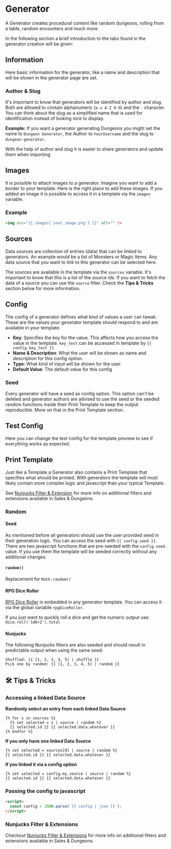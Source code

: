 # Generator

A Generator creates procedural content like random dungeons, rolling from a table, random encounters and much more.

In the following section a brief introduction to the tabs found in the generator creation will be given:

## Information

Here basic information for the generator, like a name and description that will be shown in the generator page are set.

### Author & Slug

It's important to know that generators will be identified by author and slug. Both are allowed
to contain alphanumeric (`a-z A-Z 0-9`) and the `-` character. You can think about the slug as a simplified
name that is used for identification instead of looking nice to display.

**Example:** If you want a generator generating Dungeons you might set the name to `Dungeon Generator`,
the Author to `YourUsername` and the slug to `dungeon-generator`.

With the help of author and slug it is easier to share generators and update them when importing.

## Images

It is possible to attach images to a generator. Imagine you want to add a border to your template.
Here is the right place to add these images. If you added an image it is possible to access it
in a template via the `images` variable.

### Example

```html
<img src="{{ images['your_image.png'] }}" alt="" />
```

## Sources

Data sources are collection of entries (data) that can be linked to generators.
An example would be a list of Monsters or Magic Items. Any data source that you want to link
to this generator can be selected here.

The sources are available in the template via the `sources` variable. It's important to know that this is a list of the source ids.
If you want to fetch the data of a source you can use the `source` filter. Check the **Tips & Tricks** section below for more information.

## Config

The config of a generator defines what kind of values a user can tweak. These are the values your generator template should respond to and are available in your template.

- **Key**: Specifies the key for the value. This affects how you access the value in the template. `key_test` can be accessed in template by `{{ config.key_test }}`
- **Name & Description**: What the user will be shown as name and description for this config option.
- **Type**: What kind of input will be shown for the user.
- **Default Value**: The default value for this config

### Seed

Every generator will have a seed as config option. This option can't be deleted and generator authors are advised to use the seed or the seeded random functions inside their Print Template to keep the output reproducible. More on that in the Print Template section.

## Test Config

Here you can change the test config for the template preview to see if everything works as expected.

## Print Template

Just like a Template a Generator also contains a Print Template that specifies what should be printed. With generators the template will most likely contain more complex logic and javascript than your typical Template.

See [Nunjucks Filter & Extension](https://github.com/BigJk/snd/wiki/Nunjucks-Filter-&-Extensions) for more info on additional filters and extensions available in Sales & Dungeons.

### Random

#### Seed

As mentioned before all generators should use the user provided seed in their generation logic. You can access the seed with `{{ config.seed }}`.
There are two javascript functions that are pre-seeded with the `config.seed` value. If you use them the template will be seeded correctly without any additional changes:

#### `random()`

Replacement for `Math.random()`

#### RPG Dice Roller

[RPG Dice Roller](https://dice-roller.github.io/documentation/) is embedded in any generator template. You can access it via the global variable `rpgDiceRoller`.

If you just want to quickly roll a dice and get the numeric output use: `dice.roll('1d6+2').total`

#### Nunjucks

The following Nunjucks filters are also seeded and should result in predictable output when using the same seed:

```
Shuffled: {{ [1, 2, 3, 4, 5] | shuffle }}
Pick one by random: {{ [1, 2, 3, 4, 5] | random }}
```

## 🛠️ Tips & Tricks

### Accessing a linked Data Source

**Randomly select an entry from each linked Data Source**

```
{% for s in sources %}
  {% set selected = s | source | random %}
  {{ selected.id }} {{ selected.data.whatever }}
{% endfor %}
```

**If you only have one linked Data Source**

```
{% set selected = sources[0] | source | random %}
{{ selected.id }} {{ selected.data.whatever }}
```

**If you linked it via a config option**

```
{% set selected = config.my_source | source | random %}
{{ selected.id }} {{ selected.data.whatever }}
```

### Passing the config to javascript

```html
<script>
  const config = JSON.parse(`{{ config | json }}`);
</script>
```

### Nunjucks Filter & Extensions

Checkout [Nunjucks Filter & Extensions](/docs/templating/nunjucks-filter/) for more info on additional filters and extensions available in Sales & Dungeons.
